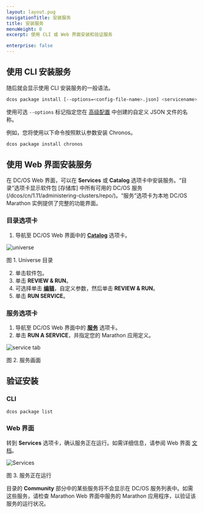 ```yaml
---
layout: layout.pug
navigationTitle: 安装服务
title: 安装服务
menuWeight: 0
excerpt: 使用 CLI 或 Web 界面安装和验证服务

enterprise: false
---
```


## 使用 CLI 安装服务

随后就会显示使用 CLI 安装服务的一般语法。

```bash
dcos package install [--options=<config-file-name>.json] <servicename>
```

使用可选 `--options` 标记指定您在 [高级配置](/dcos/cn/1.11/deploying-services/config-universe-service/) 中创建的自定义 JSON 文件的名称。

例如，您将使用以下命令按照默认参数安装 Chronos。

```bash
dcos package install chronos
```

## 使用 Web 界面安装服务

在 DC/OS Web 界面，可以在 **Services** 或 **Catalog** 选项卡中安装服务。“目录”选项卡显示软件包 [存储库] 中所有可用的 DC/OS 服务(/dcos/cn/1.11/administering-clusters/repo/)。“服务”选项卡为本地 DC/OS Marathon 实例提供了完整的功能界面。


### 目录选项卡

1. 导航至 DC/OS Web 界面中的 [**Catalog**](/dcos/cn/1.11/gui/catalog/) 选项卡。

 ![universe](/dcos/cn/1.11/img/ui-dashboard-catalog.png)

 图 1. Universe 目录

2. 单击软件包。
 1. 单击 **REVIEW & RUN**。
 2. 可选择单击 [**编辑**](/dcos/cn/1.11/deploying-services/config-universe-service/)，自定义参数，然后单击 **REVIEW & RUN**。
 3. 单击 **RUN SERVICE**。

### 服务选项卡

1. 导航至 DC/OS Web 界面中的 [**服务**](/dcos/cn/1.11/gui/services/) 选项卡。
1. 单击 **RUN A SERVICE**，并指定您的 Marathon 应用定义。

 ![service tab](/dcos/cn/1.11/img/run-a-service.png)

 图 2. 服务画面

## 验证安装

### CLI

```bash
dcos package list
```

### Web 界面

转到 **Services** 选项卡，确认服务正在运行。如需详细信息，请参阅 Web 界面 [文档](/dcos/cn/1.11/gui/services/)。

![Services](/dcos/cn/1.11/img/tweeter-services6.png)

图 3. 服务正在运行

目录的 **Community** 部分中的某些服务将不会显示在 DC/OS 服务列表中。如需这些服务，请检查 Marathon Web 界面中服务的 Marathon 应用程序，以验证该服务的运行状况。
